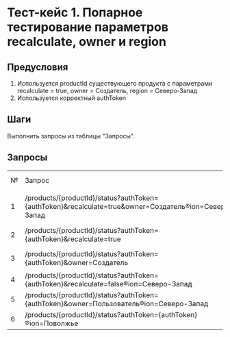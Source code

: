 # Тест-кейс 1. Попарное тестирование параметров recalculate, owner и region

## Предусловия
1) Используется productId существующего продукта c параметрами recalculate = true, owner = Создатель, region = Северо-Запад
2) Используется корректный authToken


## Шаги
Выполнить запросы из таблицы "Запросы".


## Запросы
<table>
    <tr>
        <td>№</td>
        <td>Запрос</td>
        <td>Ожидаемый результат</td>
    </tr>
    <tr>
        <td>1</td>
        <td>
            /products/{productId}/status?authToken={authToken}&recalculate=true&owner=Создатель&region=Северо-Запад
        </td>
        <td  rowspan="3">
            Ответ в json формате с http-кодом 200 {"productStatus": 1} <br>
            Допустимые значения 1- Готов, 0 - Не готов
        </td>
    </tr>
    <tr>
        <td>2</td>
        <td>
            /products/{productId}/status?authToken={authToken}&recalculate=true
        </td>
    </tr>
    <tr>
        <td>3</td>
        <td>
            /products/{productId}/status?authToken={authToken}&owner=Создатель
        </td>
    </tr>
    <tr>
        <td>4</td>
        <td>
            /products/{productId}/status?authToken={authToken}&recalculate=false&region=Северо-Запад
        </td>
        <td  rowspan="3">
            Ответ в json формате с http-кодом 500 {"errorMessage": }
        </td>
    </tr>
    <tr>
        <td>5</td>
        <td>
            /products/{productId}/status?authToken={authToken}&owner=Пользователь&region=Северо-Запад
        </td>
    </tr>
    <tr>
        <td>6</td>
        <td>
            /products/{productId}/status?authToken={authToken}&region=Поволжье
        </td>
    </tr>
</table>



